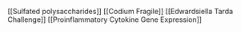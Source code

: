 [[Sulfated polysaccharides]]
[[Codium Fragile]]
[[Edwardsiella Tarda Challenge]]
[[Proinflammatory Cytokine Gene Expression]]
